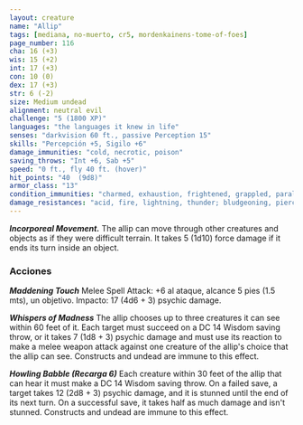 ```yaml
---
layout: creature
name: "Allip"
tags: [mediana, no-muerto, cr5, mordenkainens-tome-of-foes]
page_number: 116
cha: 16 (+3)
wis: 15 (+2)
int: 17 (+3)
con: 10 (0)
dex: 17 (+3)
str: 6 (-2)
size: Medium undead
alignment: neutral evil
challenge: "5 (1800 XP)"
languages: "the languages it knew in life"
senses: "darkvision 60 ft., passive Perception 15"
skills: "Percepción +5, Sigilo +6"
damage_immunities: "cold, necrotic, poison"
saving_throws: "Int +6, Sab +5"
speed: "0 ft., fly 40 ft. (hover)"
hit_points: "40  (9d8)"
armor_class: "13"
condition_immunities: "charmed, exhaustion, frightened, grappled, paralyzed, petrified, poisoned, prone, restrained"
damage_resistances: "acid, fire, lightning, thunder; bludgeoning, piercing, and slashing from nonmagical attacks"
---
```


***Incorporeal Movement.*** The allip can move through other creatures and objects as if they were difficult terrain. It takes 5 (1d10) force damage if it ends its turn inside an object.

### Acciones

***Maddening Touch*** Melee Spell Attack: +6 al ataque, alcance 5 pies (1.5 mts), un objetivo. Impacto: 17 (4d6 + 3) psychic damage.

***Whispers of Madness*** The allip chooses up to three creatures it can see within 60 feet of it. Each target must succeed on a DC 14 Wisdom saving throw, or it takes 7 (1d8 + 3) psychic damage and must use its reaction to make a melee weapon attack against one creature of the allip's choice that the allip can see. Constructs and undead are immune to this effect.

***Howling Babble (Recarga 6)*** Each creature within 30 feet of the allip that can hear it must make a DC 14 Wisdom saving throw. On a failed save, a target takes 12 (2d8 + 3) psychic damage, and it is stunned until the end of its next turn. On a successful save, it takes half as much damage and isn't stunned. Constructs and undead are immune to this effect.